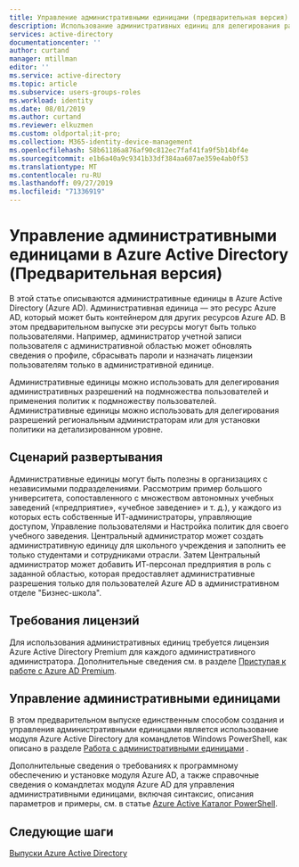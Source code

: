 ```yaml
---
title: Управление административными единицами (предварительная версия) — Azure Active Directory | Документация Майкрософт
description: Использование административных единиц для делегирования разрешений в Azure Active Directory на фрагментарном уровне
services: active-directory
documentationcenter: ''
author: curtand
manager: mtillman
editor: ''
ms.service: active-directory
ms.topic: article
ms.subservice: users-groups-roles
ms.workload: identity
ms.date: 08/01/2019
ms.author: curtand
ms.reviewer: elkuzmen
ms.custom: oldportal;it-pro;
ms.collection: M365-identity-device-management
ms.openlocfilehash: 58b61186a876af90c812ec7faf41fa9f5b14bf4e
ms.sourcegitcommit: e1b6a40a9c9341b33df384aa607ae359e4ab0f53
ms.translationtype: MT
ms.contentlocale: ru-RU
ms.lasthandoff: 09/27/2019
ms.locfileid: "71336919"
---
```

# <a name="administrative-units-management-in-azure-active-directory-preview"></a>Управление административными единицами в Azure Active Directory (Предварительная версия)

В этой статье описываются административные единицы в Azure Active Directory (Azure AD). Административная единица — это ресурс Azure AD, который может быть контейнером для других ресурсов Azure AD. В этом предварительном выпуске эти ресурсы могут быть только пользователями. Например, администратор учетной записи пользователя с административной областью может обновлять сведения о профиле, сбрасывать пароли и назначать лицензии пользователям только в административной единице.

Административные единицы можно использовать для делегирования административных разрешений на подмножества пользователей и применения политик к подмножеству пользователей. Административные единицы можно использовать для делегирования разрешений региональным администраторам или для установки политики на детализированном уровне.

## <a name="deployment-scenario"></a>Сценарий развертывания

Административные единицы могут быть полезны в организациях с независимыми подразделениями. Рассмотрим пример большого университета, сопоставленного с множеством автономных учебных заведений («предприятие», «учебное заведение» и т. д.), у каждого из которых есть собственные ИТ-администраторы, управляющие доступом, Управление пользователями и Настройка политик для своего учебного заведения. Центральный администратор может создать административную единицу для школьного учреждения и заполнить ее только студентами и сотрудниками отрасли. Затем Центральный администратор может добавить ИТ-персонал предприятия в роль с заданной областью, которая предоставляет административные разрешения только для пользователей Azure AD в административном отделе "Бизнес-школа".

## <a name="license-requirements"></a>Требования лицензий

Для использования административных единиц требуется лицензия Azure Active Directory Premium для каждого административного администратора. Дополнительные сведения см. в разделе [Приступая к работе с Azure AD Premium](../fundamentals/active-directory-get-started-premium.md).

## <a name="managing-administrative-units"></a>Управление административными единицами

В этом предварительном выпуске единственным способом создания и управления административными единицами является использование модуля Azure Active Directory для командлетов Windows PowerShell, как описано в разделе [Работа с административными единицами](https://docs.microsoft.com/powershell/azure/active-directory/working-with-administrative-units?view=azureadps-2.0) .

Дополнительные сведения о требованиях к программному обеспечению и установке модуля Azure AD, а также справочные сведения о командлетах модуля Azure AD для управления административными единицами, включая синтаксис, описания параметров и примеры, см. в статье [Azure Active Каталог PowerShell](https://docs.microsoft.com/powershell/azure/active-directory/overview?view=azureadps-2.0).

## <a name="next-steps"></a>Следующие шаги

[Выпуски Azure Active Directory](../fundamentals/active-directory-whatis.md)
